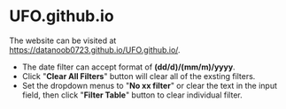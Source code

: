 # UFO.github.io

The website can be visited at https://datanoob0723.github.io/UFO.github.io/.

* The date filter can accept format of **(dd/d)/(mm/m)/yyyy**.
* Click "**Clear All Filters**" button will clear all of the exsting filters.
* Set the dropdown menus to "**No xx filter**" or clear the text in the input field, then click "**Filter Table**" button to clear individual filter.
